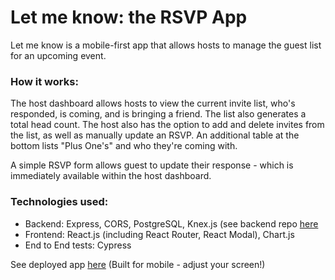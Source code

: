 # Let me know: the RSVP App

Let me know is a mobile-first app that allows hosts to manage the guest list for an upcoming event. 

### How it works:
The host dashboard allows hosts to view the current invite list, who's responded, is coming, and is bringing a friend. The list also generates a total head count. The host also has the option to add and delete invites from the list, as well as manually update an RSVP. An additional table at the bottom lists "Plus One's" and who they're coming with.

A simple RSVP form allows guest to update their response - which is immediately available within the host dashboard.

### Technologies used:
- Backend: Express, CORS, PostgreSQL, Knex.js (see backend repo [here](https://github.com/CarolynSM/LetMeKnow_Backend)
- Frontend: React.js (including React Router, React Modal), Chart.js
- End to End tests: Cypress

See deployed app [here](https://letmeknow-csm.herokuapp.com/) (Built for mobile - adjust your screen!)
